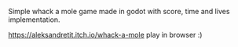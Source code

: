 Simple whack a mole game made in godot with score, time and lives implementation.


https://aleksandretit.itch.io/whack-a-mole play in browser :)
